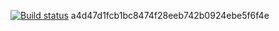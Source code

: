 
[![Build status](https://ci.appveyor.com/api/projects/status/km3sp38uix9kkh3b?svg=true)](https://ci.appveyor.com/project/IlonaTata/api1-2-vgxkg)
 a4d47d1fcb1bc8474f28eeb742b0924ebe5f6f4e
